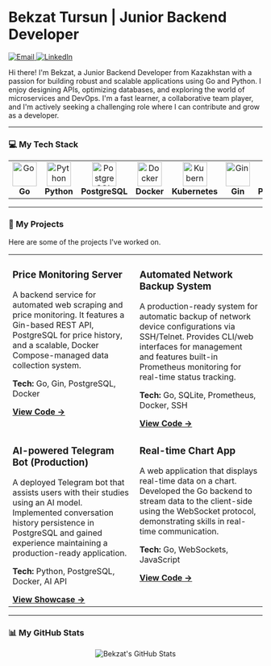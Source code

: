 # Bekzat Tursun | Junior Backend Developer

<p align="left">
  <a href="mailto:tursunbekzat07@gmail.com" target="_blank">
    <img src="https://img.shields.io/badge/Email-D14836?style=for-the-badge&logo=gmail&logoColor=white" alt="Email">
  </a>
  <a href="https://www.linkedin.com/in/tursunbekzat/" target="_blank"> <!-- <-- ЗАМЕНИТЕ ССЫЛКУ! -->
    <img src="https://img.shields.io/badge/LinkedIn-0077B5?style=for-the-badge&logo=linkedin&logoColor=white" alt="LinkedIn">
  </a>
</p>

Hi there! I'm Bekzat, a Junior Backend Developer from Kazakhstan with a passion for building robust and scalable applications using Go and Python. I enjoy designing APIs, optimizing databases, and exploring the world of microservices and DevOps. I'm a fast learner, a collaborative team player, and I'm actively seeking a challenging role where I can contribute and grow as a developer.

---

### 💻 My Tech Stack

<table>
  <tr>
    <td align="center" width="120">
      <img src="https://cdn.jsdelivr.net/gh/devicons/devicon/icons/go/go-original-wordmark.svg" width="48" height="48" alt="Go" />
      <br><strong>Go</strong>
    </td>
    <td align="center" width="120">
      <img src="https://cdn.jsdelivr.net/gh/devicons/devicon/icons/python/python-original.svg" width="48" height="48" alt="Python" />
      <br><strong>Python</strong>
    </td>
    <td align="center" width="120">
      <img src="https://cdn.jsdelivr.net/gh/devicons/devicon/icons/postgresql/postgresql-original-wordmark.svg" width="48" height="48" alt="PostgreSQL" />
      <br><strong>PostgreSQL</strong>
    </td>
    <td align="center" width="120">
      <img src="https://cdn.jsdelivr.net/gh/devicons/devicon/icons/docker/docker-original-wordmark.svg" width="48" height="48" alt="Docker" />
      <br><strong>Docker</strong>
    </td>
    <td align="center" width="120">
      <img src="https://cdn.jsdelivr.net/gh/devicons/devicon/icons/kubernetes/kubernetes-plain-wordmark.svg" width="48" height="48" alt="Kubernetes" />
      <br><strong>Kubernetes</strong>
    </td>
     <td align="center" width="120">
      <img src="https://cdn.jsdelivr.net/gh/devicons/devicon/icons/gin/gin-original.svg" width="48" height="48" alt="Gin" />
      <br><strong>Gin</strong>
    </td>
    <td align="center" width="120">
      <img src="https://cdn.jsdelivr.net/gh/devicons/devicon/icons/prometheus/prometheus-original-wordmark.svg" width="48" height="48" alt="Prometheus" />
      <br><strong>Prometheus</strong>
    </td>
  </tr>
</table>

---

### 🚀 My Projects

Here are some of the projects I've worked on.

<table>
<tr>
<td width="50%" valign="top">
  <h3>Price Monitoring Server</h3>
  <p>A backend service for automated web scraping and price monitoring. It features a Gin-based REST API, PostgreSQL for price history, and a scalable, Docker Compose-managed data collection system.</p>
  <p><b>Tech:</b> Go, Gin, PostgreSQL, Docker</p>
  <a href="https://github.com/cobrich/price-monitoring-server"><b>View Code →</b></a>
</td>
<td width="50%" valign="top">
  <h3>Automated Network Backup System</h3>
  <p>A production-ready system for automatic backup of network device configurations via SSH/Telnet. Provides CLI/web interfaces for management and features built-in Prometheus monitoring for real-time status tracking.</p>
  <p><b>Tech:</b> Go, SQLite, Prometheus, Docker, SSH</p>
  <a href="https://github.com/cobrich/netcfg-backup"><b>View Code →</b></a>
</td>
</tr>
<tr>
<td width="50%" valign="top">
  <h3>AI-powered Telegram Bot (Production)</h3>
  <p>A deployed Telegram bot that assists users with their studies using an AI model. Implemented conversation history persistence in PostgreSQL and gained experience maintaining a production-ready application.</p>
  <p><b>Tech:</b> Python, PostgreSQL, Docker, AI API</p>
  <a href="https://github.com/cobrich/portfolio"><b>View Showcase →</b></a>
</td>
<td width="50%" valign="top">
  <h3>Real-time Chart App</h3>
  <p>A web application that displays real-time data on a chart. Developed the Go backend to stream data to the client-side using the WebSocket protocol, demonstrating skills in real-time communication.</p>
  <p><b>Tech:</b> Go, WebSockets, JavaScript</p>
  <a href="https://github.com/cobrich/chart-app"><b>View Code →</b></a>
</td>
</tr>
</table>

---

### 📊 My GitHub Stats

<p align="center">
  <img src="https://github-readme-stats.vercel.app/api?username=cobrich&show_icons=true&theme=tokyonight&hide_border=true&count_private=true" alt="Bekzat's GitHub Stats">
</p>
